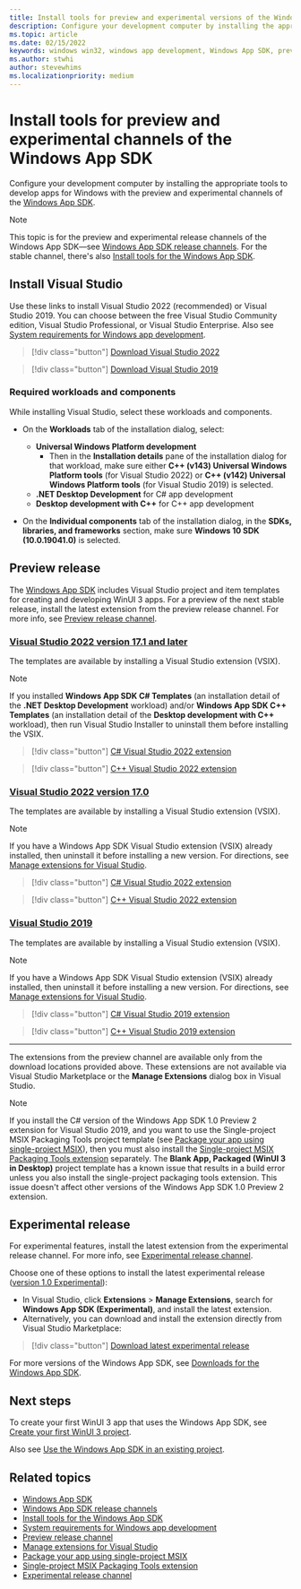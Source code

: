 ```yaml
---
title: Install tools for preview and experimental versions of the Windows App SDK
description: Configure your development computer by installing the appropriate tools to develop apps for Windows by using the preview and experimental channels of the [Windows App SDK](/windows/apps/windows-app-sdk/).
ms.topic: article
ms.date: 02/15/2022
keywords: windows win32, windows app development, Windows App SDK, preview, experimental
ms.author: stwhi
author: stevewhims
ms.localizationpriority: medium
---
```


# Install tools for preview and experimental channels of the Windows App SDK

Configure your development computer by installing the appropriate tools to develop apps for Windows with the preview and experimental channels of the [Windows App SDK](/windows/apps/windows-app-sdk/).

> [!NOTE]
> This topic is for the preview and experimental release channels of the Windows App SDK&mdash;see [Windows App SDK release channels](/windows/apps/windows-app-sdk/release-channels). For the stable channel, there's also [Install tools for the Windows App SDK](/windows/apps/windows-app-sdk/set-up-your-development-environment).

## Install Visual Studio

Use these links to install Visual Studio 2022 (recommended) or Visual Studio 2019. You can choose between the free Visual Studio Community edition, Visual Studio Professional, or Visual Studio Enterprise. Also see [System requirements for Windows app development](system-requirements.md).

> [!div class="button"]
> [Download Visual Studio 2022](/visualstudio/releases/2022/release-notes)

> [!div class="button"]
> [Download Visual Studio 2019](/visualstudio/releases/2019/release-notes)

### Required workloads and components

While installing Visual Studio, select these workloads and components.

* On the **Workloads** tab of the installation dialog, select:
  * **Universal Windows Platform development**
    * Then in the **Installation details** pane of the installation dialog for that workload, make sure either **C++ (v143) Universal Windows Platform tools** (for Visual Studio 2022) or **C++ (v142) Universal Windows Platform tools** (for Visual Studio 2019) is selected.
  * **.NET Desktop Development** for C# app development
  * **Desktop development with C++** for C++ app development

* On the **Individual components** tab of the installation dialog, in the **SDKs, libraries, and frameworks** section, make sure **Windows 10 SDK (10.0.19041.0)** is selected.

## Preview release

The [Windows App SDK](index.md) includes Visual Studio project and item templates for creating and developing WinUI 3 apps. For a preview of the next stable release, install the latest extension from the preview release channel. For more info, see [Preview release channel](preview-channel.md).

### [Visual Studio 2022 version 17.1 and later](#tab/vs-2022-17-1)

The templates are available by installing a Visual Studio extension (VSIX).

> [!NOTE]
> If you installed **Windows App SDK C# Templates** (an installation detail of the **.NET Desktop Development** workload) and/or **Windows App SDK C++ Templates** (an installation detail of the **Desktop development with C++** workload), then run Visual Studio Installer to uninstall them before installing the VSIX.

> [!div class="button"]
> [C# Visual Studio 2022 extension](https://aka.ms/windowsappsdk/1.0-preview3/extension/VS2022/csharp)

> [!div class="button"]
> [C++ Visual Studio 2022 extension](https://aka.ms/windowsappsdk/1.0-preview3/extension/VS2022/cpp)

### [Visual Studio 2022 version 17.0](#tab/vs-2022-17)

The templates are available by installing a Visual Studio extension (VSIX).

> [!NOTE]
> If you have a Windows App SDK Visual Studio extension (VSIX) already installed, then uninstall it before installing a new version. For directions, see [Manage extensions for Visual Studio](/visualstudio/ide/finding-and-using-visual-studio-extensions).

> [!div class="button"]
> [C# Visual Studio 2022 extension](https://aka.ms/windowsappsdk/1.0-preview3/extension/VS2022/csharp)

> [!div class="button"]
> [C++ Visual Studio 2022 extension](https://aka.ms/windowsappsdk/1.0-preview3/extension/VS2022/cpp)

### [Visual Studio 2019](#tab/vs-2019)

The templates are available by installing a Visual Studio extension (VSIX).

> [!NOTE]
> If you have a Windows App SDK Visual Studio extension (VSIX) already installed, then uninstall it before installing a new version. For directions, see [Manage extensions for Visual Studio](/visualstudio/ide/finding-and-using-visual-studio-extensions).

> [!div class="button"]
> [C# Visual Studio 2019 extension](https://aka.ms/windowsappsdk/1.0-preview3/extension/VS2019/csharp)

> [!div class="button"]
> [C++ Visual Studio 2019 extension](https://aka.ms/windowsappsdk/1.0-preview3/extension/VS2019/cpp)

---

The extensions from the preview channel are available only from the download locations provided above. These extensions are not available via Visual Studio Marketplace or the **Manage Extensions** dialog box in Visual Studio.

> [!NOTE]
> If you install the C# version of the Windows App SDK 1.0 Preview 2 extension for Visual Studio 2019, and you want to use the Single-project MSIX Packaging Tools project template (see [Package your app using single-project MSIX](/windows/apps/windows-app-sdk/single-project-msix)), then you must also install the [Single-project MSIX Packaging Tools extension](https://marketplace.visualstudio.com/items?itemName=ProjectReunion.MicrosoftSingleProjectMSIXPackagingTools) separately. The **Blank App, Packaged (WinUI 3 in Desktop)** project template has a known issue that results in a build error unless you also install the single-project packaging tools extension. This issue doesn't affect other versions of the Windows App SDK 1.0 Preview 2 extension.

## Experimental release

For experimental features, install the latest extension from the experimental release channel. For more info, see [Experimental release channel](experimental-channel.md).

Choose one of these options to install the latest experimental release ([version 1.0 Experimental](experimental-channel.md#version-10-experimental-100-experimental1)):

* In Visual Studio, click **Extensions** > **Manage Extensions**, search for **Windows App SDK (Experimental)**, and install the latest extension.
* Alternatively, you can download and install the extension directly from Visual Studio Marketplace:

> [!div class="button"]
> [Download latest experimental release](https://aka.ms/windowsappsdk/experimental-vsix)

For more versions of the Windows App SDK, see [Downloads for the Windows App SDK](downloads.md).

## Next steps

To create your first WinUI 3 app that uses the Windows App SDK, see [Create your first WinUI 3 project](../winui/winui3/create-your-first-winui3-app.md).

Also see [Use the Windows App SDK in an existing project](use-windows-app-sdk-in-existing-project.md).

## Related topics

* [Windows App SDK](/windows/apps/windows-app-sdk/)
* [Windows App SDK release channels](/windows/apps/windows-app-sdk/release-channels)
* [Install tools for the Windows App SDK](/windows/apps/windows-app-sdk/set-up-your-development-environment)
* [System requirements for Windows app development](system-requirements.md)
* [Preview release channel](preview-channel.md)
* [Manage extensions for Visual Studio](/visualstudio/ide/finding-and-using-visual-studio-extensions)
* [Package your app using single-project MSIX](/windows/apps/windows-app-sdk/single-project-msix)
* [Single-project MSIX Packaging Tools extension](https://marketplace.visualstudio.com/items?itemName=ProjectReunion.MicrosoftSingleProjectMSIXPackagingTools)
* [Experimental release channel](experimental-channel.md)
